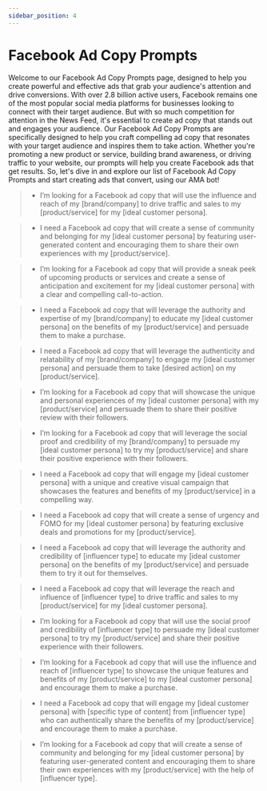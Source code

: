 ```yaml
---
sidebar_position: 4
---
```


# Facebook Ad Copy Prompts

Welcome to our Facebook Ad Copy Prompts page, designed to help you create powerful and effective ads that grab your audience's attention and drive conversions. With over 2.8 billion active users, Facebook remains one of the most popular social media platforms for businesses looking to connect with their target audience. But with so much competition for attention in the News Feed, it's essential to create ad copy that stands out and engages your audience. Our Facebook Ad Copy Prompts are specifically designed to help you craft compelling ad copy that resonates with your target audience and inspires them to take action. Whether you're promoting a new product or service, building brand awareness, or driving traffic to your website, our prompts will help you create Facebook ads that get results. So, let's dive in and explore our list of Facebook Ad Copy Prompts and start creating ads that convert, using our AMA bot!

> - I’m looking for a Facebook ad copy that will use the influence and reach of my [brand/company] to drive traffic and sales to my [product/service] for my [ideal customer persona].

> - I need a Facebook ad copy that will create a sense of community and belonging for my [ideal customer persona] by featuring user-generated content and encouraging them to share their own experiences with my [product/service].

> - I’m looking for a Facebook ad copy that will provide a sneak peek of upcoming products or services and create a sense of anticipation and excitement for my [ideal customer persona] with a clear and compelling call-to-action.

> - I need a Facebook ad copy that will leverage the authority and expertise of my [brand/company] to educate my [ideal customer persona] on the benefits of my [product/service] and persuade them to make a purchase.

> - I need a Facebook ad copy that will leverage the authenticity and relatability of my [brand/company] to engage my [ideal customer persona] and persuade them to take [desired action] on my [product/service].

> - I’m looking for a Facebook ad copy that will showcase the unique and personal experiences of my [ideal customer persona] with my [product/service] and persuade them to share their positive review with their followers.

> - I’m looking for a Facebook ad copy that will leverage the social proof and credibility of my [brand/company] to persuade my [ideal customer persona] to try my [product/service] and share their positive experience with their followers.

> - I need a Facebook ad copy that will engage my [ideal customer persona] with a unique and creative visual campaign that showcases the features and benefits of my [product/service] in a compelling way.

> - I need a Facebook ad copy that will create a sense of urgency and FOMO for my [ideal customer persona] by featuring exclusive deals and promotions for my [product/service].

> - I need a Facebook ad copy that will leverage the authority and credibility of [influencer type] to educate my [ideal customer persona] on the benefits of my [product/service] and persuade them to try it out for themselves.

> - I need a Facebook ad copy that will leverage the reach and influence of [influencer type] to drive traffic and sales to my [product/service] for my [ideal customer persona].

> - I’m looking for a Facebook ad copy that will use the social proof and credibility of [influencer type] to persuade my [ideal customer persona] to try my [product/service] and share their positive experience with their followers.

> - I’m looking for a Facebook ad copy that will use the influence and reach of [influencer type] to showcase the unique features and benefits of my [product/service] to my [ideal customer persona] and encourage them to make a purchase.

> - I need a Facebook ad copy that will engage my [ideal customer persona] with [specific type of content] from [influencer type] who can authentically share the benefits of my [product/service] and encourage them to make a purchase.

> - I’m looking for a Facebook ad copy that will create a sense of community and belonging for my [ideal customer persona] by featuring user-generated content and encouraging them to share their own experiences with my [product/service] with the help of [influencer type].
